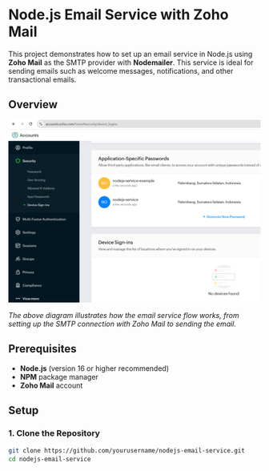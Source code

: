 # Node.js Email Service with Zoho Mail

This project demonstrates how to set up an email service in Node.js using **Zoho Mail** as the SMTP provider with **Nodemailer**. This service is ideal for sending emails such as welcome messages, notifications, and other transactional emails.

## Overview

![Email Service Flow](./setup-third-party-password.png)

*The above diagram illustrates how the email service flow works, from setting up the SMTP connection with Zoho Mail to sending the email.*

## Prerequisites

- **Node.js** (version 16 or higher recommended)
- **NPM** package manager
- **Zoho Mail** account

## Setup

### 1. Clone the Repository

```bash
git clone https://github.com/yourusername/nodejs-email-service.git
cd nodejs-email-service
